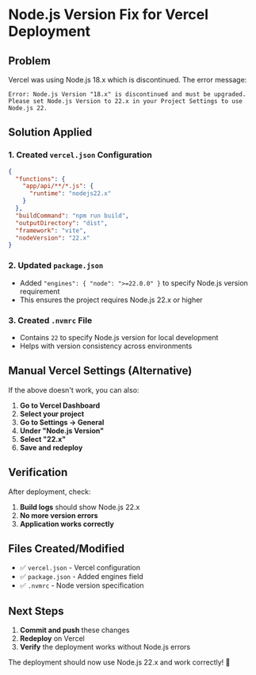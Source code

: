 # Node.js Version Fix for Vercel Deployment

## Problem

Vercel was using Node.js 18.x which is discontinued. The error message:

```
Error: Node.js Version "18.x" is discontinued and must be upgraded. Please set Node.js Version to 22.x in your Project Settings to use Node.js 22.
```

## Solution Applied

### 1. Created `vercel.json` Configuration

```json
{
  "functions": {
    "app/api/**/*.js": {
      "runtime": "nodejs22.x"
    }
  },
  "buildCommand": "npm run build",
  "outputDirectory": "dist",
  "framework": "vite",
  "nodeVersion": "22.x"
}
```

### 2. Updated `package.json`

- Added `"engines": { "node": ">=22.0.0" }` to specify Node.js version requirement
- This ensures the project requires Node.js 22.x or higher

### 3. Created `.nvmrc` File

- Contains `22` to specify Node.js version for local development
- Helps with version consistency across environments

## Manual Vercel Settings (Alternative)

If the above doesn't work, you can also:

1. **Go to Vercel Dashboard**
2. **Select your project**
3. **Go to Settings → General**
4. **Under "Node.js Version"**
5. **Select "22.x"**
6. **Save and redeploy**

## Verification

After deployment, check:

1. **Build logs** should show Node.js 22.x
2. **No more version errors**
3. **Application works correctly**

## Files Created/Modified

- ✅ `vercel.json` - Vercel configuration
- ✅ `package.json` - Added engines field
- ✅ `.nvmrc` - Node version specification

## Next Steps

1. **Commit and push** these changes
2. **Redeploy** on Vercel
3. **Verify** the deployment works without Node.js errors

The deployment should now use Node.js 22.x and work correctly! 🚀

